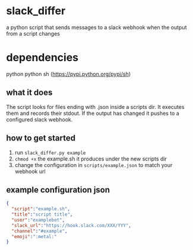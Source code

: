 # slack_differ
a python script that sends messages to a slack webhook when the output from a script changes

# dependencies
python
python sh (https://pypi.python.org/pypi/sh)

## what it does
The script looks for files ending with .json inside a scripts dir. It executes them and records their stdout. If the output has changed it pushes to a configured slack webhook. 

## how to get started
1. run `slack_differ.py example`
2. `chmod +x` the example.sh it produces under the new scripts dir
3. change the configuration in `scripts/example.json` to match your webhook url

## example configuration json
```json
{  
  "script":"example.sh",
  "title":"script title",
  "user":"examplebot",
  "slack_url":"https://hook.slack.com/XXX/YYY",
  "channel":"#example",
  "emoji":":metal:"
}
```
